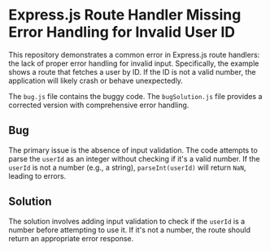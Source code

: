# Express.js Route Handler Missing Error Handling for Invalid User ID

This repository demonstrates a common error in Express.js route handlers: the lack of proper error handling for invalid input.  Specifically, the example shows a route that fetches a user by ID.  If the ID is not a valid number, the application will likely crash or behave unexpectedly.

The `bug.js` file contains the buggy code. The `bugSolution.js` file provides a corrected version with comprehensive error handling.

## Bug

The primary issue is the absence of input validation. The code attempts to parse the `userId` as an integer without checking if it's a valid number. If the `userId` is not a number (e.g., a string), `parseInt(userId)` will return `NaN`, leading to errors.

## Solution

The solution involves adding input validation to check if the `userId` is a number before attempting to use it. If it's not a number, the route should return an appropriate error response.